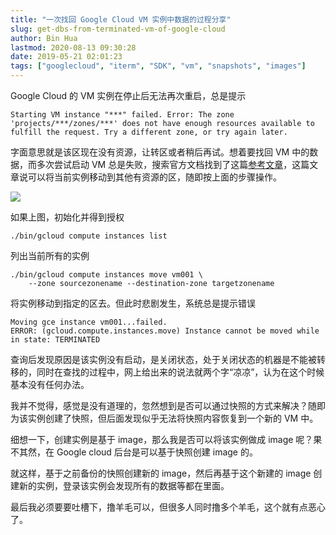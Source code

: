 ```yaml
---
title: "一次找回 Google Cloud VM 实例中数据的过程分享"
slug: get-dbs-from-terminated-vm-of-google-cloud
author: Bin Hua
lastmod: 2020-08-13 09:30:28
date: 2019-05-21 02:01:23
tags: ["googlecloud", "iterm", "SDK", "vm", "snapshots", "images"]
---
```


Google Cloud 的 VM 实例在停止后无法再次重启，总是提示

```
Starting VM instance "***" failed. Error: The zone 'projects/***/zones/***' does not have enough resources available to fulfill the request. Try a different zone, or try again later.
```

字面意思就是该区现在没有资源，让转区或者稍后再试。想着要找回 VM 中的数据，而多次尝试启动 VM 总是失败，搜索官方文档找到了这篇[参考文章](https://cloud.google.com/compute/docs/instances/moving-instance-across-zones)，这篇文章说可以将当前实例移动到其他有资源的区，随即按上面的步骤操作。

![](/imgs/get-dbs-from-terminated-vm-of-google-cloud.png)

如果上图，初始化并得到授权

```
./bin/gcloud compute instances list
```

列出当前所有的实例

```
./bin/gcloud compute instances move vm001 \
    --zone sourcezonename --destination-zone targetzonename
```

将实例移动到指定的区去。但此时悲剧发生，系统总是提示错误

```
Moving gce instance vm001...failed.
ERROR: (gcloud.compute.instances.move) Instance cannot be moved while in state: TERMINATED
```

查询后发现原因是该实例没有启动，是关闭状态，处于关闭状态的机器是不能被转移的，同时在查找的过程中，网上给出来的说法就两个字“凉凉”，认为在这个时候基本没有任何办法。

我并不觉得，感觉是没有道理的，忽然想到是否可以通过快照的方式来解决？随即为该实例创建了快照，但后面发现似乎无法将快照内容恢复到一个新的 VM 中。

细想一下，创建实例是基于 image，那么我是否可以将该实例做成 image 呢？果不其然，在 Google cloud 后台是可以基于快照创建 image 的。

就这样，基于之前备份的快照创建新的 image，然后再基于这个新建的 image 创建新的实例，登录该实例会发现所有的数据等都在里面。

最后我必须要要吐槽下，撸羊毛可以，但很多人同时撸多个羊毛，这个就有点恶心了。